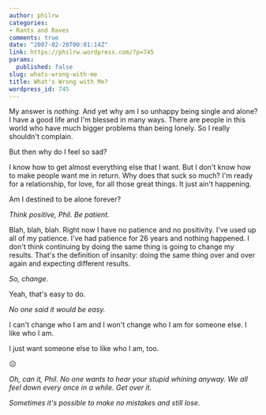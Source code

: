 ```yaml
---
author: philrw
categories:
- Rants and Raves
comments: true
date: "2007-02-20T00:01:14Z"
link: https://philrw.wordpress.com/?p=745
params:
  published: false
slug: whats-wrong-with-me
title: What's Wrong with Me?
wordpress_id: 745
---
```


My answer is _nothing._ And yet why am I so unhappy being single and alone? I have a good life and I'm blessed in many ways. There are people in this world who have much bigger problems than being lonely. So I really shouldn't complain.

But then why do I feel so sad?

I know how to get almost everything else that I want. But I don't know how to make people want me in return. Why does that suck so much? I'm ready for a relationship, for love, for all those great things. It just ain't happening.

Am I destined to be alone forever?

_Think positive, Phil. Be patient._

Blah, blah, blah. Right now I have no patience and no positivity. I've used up all of my patience. I've had patience for 26 years and nothing happened. I don't think continuing by doing the same thing is going to change my results. That's the definition of insanity: doing the same thing over and over again and expecting different results.

_So, change._

Yeah, that's easy to do.

_No one said it would be easy._

I can't change who I am and I won't change who I am for someone else. I like who I am.

I just want someone else to like who I am, too.

:frowning_face:

_Oh, can it, Phil. No one wants to hear your stupid whining anyway. We all feel down every once in a while. Get over it._

_Sometimes it's possible to make no mistakes and still lose._
